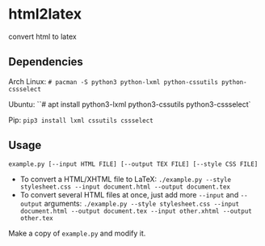 html2latex
==========

convert html to latex

Dependencies
------------
Arch Linux: `# pacman -S python3 python-lxml python-cssutils python-cssselect`

Ubuntu: ``# apt install python3-lxml python3-cssutils python3-cssselect`

Pip: `pip3 install lxml cssutils cssselect`

Usage
-----
`example.py [--input HTML FILE] [--output TEX FILE] [--style CSS FILE]`

* To convert a HTML/XHTML file to LaTeX:
`./example.py --style stylesheet.css --input document.html --output document.tex`
* To convert several HTML files at once, just add more `--input` and `--output` arguments:
`./example.py --style stylesheet.css --input document.html --output document.tex --input other.xhtml --output other.tex`

Make a copy of `example.py` and modify it.


